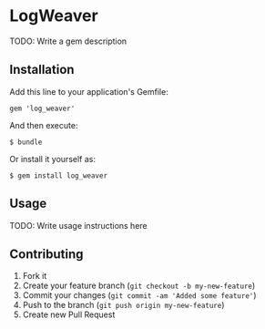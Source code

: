 # LogWeaver

TODO: Write a gem description

## Installation

Add this line to your application's Gemfile:

    gem 'log_weaver'

And then execute:

    $ bundle

Or install it yourself as:

    $ gem install log_weaver

## Usage

TODO: Write usage instructions here

## Contributing

1. Fork it
2. Create your feature branch (`git checkout -b my-new-feature`)
3. Commit your changes (`git commit -am 'Added some feature'`)
4. Push to the branch (`git push origin my-new-feature`)
5. Create new Pull Request
